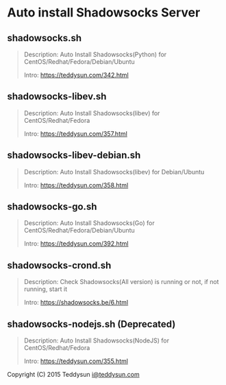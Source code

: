 # Auto install Shadowsocks Server

## shadowsocks.sh

> Description: Auto Install Shadowsocks(Python) for CentOS/Redhat/Fedora/Debian/Ubuntu
> 
> Intro: https://teddysun.com/342.html

## shadowsocks-libev.sh

> Description: Auto Install Shadowsocks(libev) for CentOS/Redhat/Fedora
> 
> Intro: https://teddysun.com/357.html

## shadowsocks-libev-debian.sh

> Description: Auto Install Shadowsocks(libev) for Debian/Ubuntu
> 
> Intro: https://teddysun.com/358.html

## shadowsocks-go.sh

> Description: Auto Install Shadowsocks(Go) for CentOS/Redhat/Fedora/Debian/Ubuntu
> 
> Intro: https://teddysun.com/392.html

## shadowsocks-crond.sh

> Description: Check Shadowsocks(All version) is running or not, if not running, start it
> 
> Intro: https://shadowsocks.be/6.html

## shadowsocks-nodejs.sh (Deprecated)

> Description: Auto Install Shadowsocks(NodeJS) for CentOS/Redhat/Fedora
> 
> Intro: https://teddysun.com/355.html

Copyright (C) 2015 Teddysun <i@teddysun.com>
